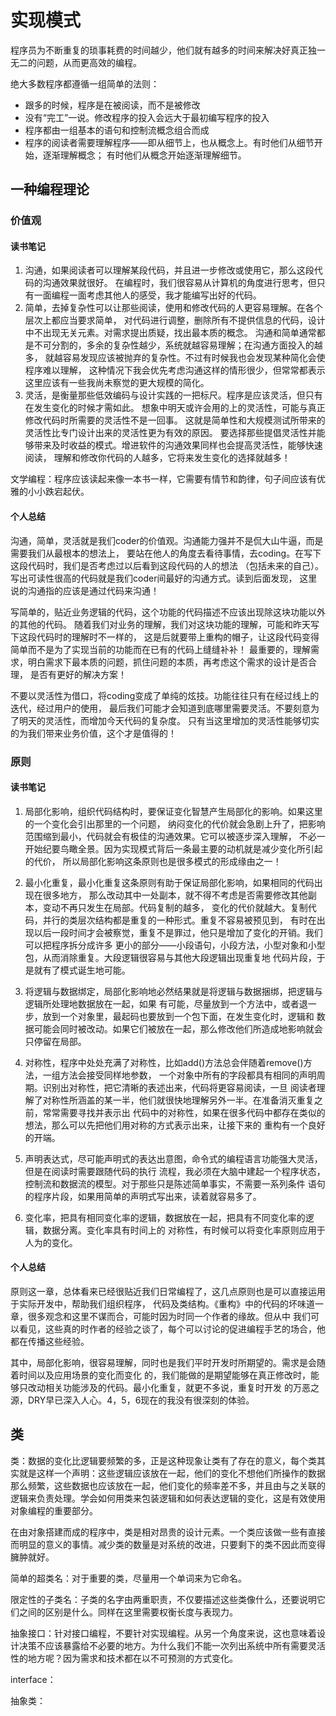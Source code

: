 # 实现模式

程序员为不断重复的琐事耗费的时间越少，他们就有越多的时间来解决好真正独一无二的问题，从而更高效的编程。

绝大多数程序都遵循一组简单的法则：

* 跟多的时候，程序是在被阅读，而不是被修改
* 没有“完工”一说。修改程序的投入会远大于最初编写程序的投入
* 程序都由一组基本的语句和控制流概念组合而成
* 程序的阅读者需要理解程序——即从细节上，也从概念上。有时他们从细节开始，逐渐理解概念；
有时他们从概念开始逐渐理解细节。

## 一种编程理论

### 价值观

#### 读书笔记

1. 沟通，如果阅读者可以理解某段代码，并且进一步修改或使用它，那么这段代码的沟通效果就很好。
在编程时，我们很容易从计算机的角度进行思考，但只有一面编程一面考虑其他人的感受，我才能编写出好的代码。
2. 简单，去掉复杂性可以让那些阅读，使用和修改代码的人更容易理解。在各个层次上都应当要求简单，
对代码进行调整，删除所有不提供信息的代码，设计中不出现无关元素。对需求提出质疑，找出最本质的概念。
沟通和简单通常都是不可分割的，多余的复杂性越少，系统就越容易理解；在沟通方面投入的越多，
就越容易发现应该被抛弃的复杂性。不过有时候我也会发现某种简化会使程序难以理解，
这种情况下我会优先考虑沟通这样的情形很少，但常常都表示这里应该有一些我尚未察觉的更大规模的简化。
3. 灵活，是衡量那些低效编码与设计实践的一把标尺。程序是应该灵活，但只有在发生变化的时候才需如此。
想象中明天或许会用的上的灵活性，可能与真正修改代码时所需要的灵活性不是一回事。
这就是简单性和大规模测试所带来的灵活性比专门设计出来的灵活性更为有效的原因。
要选择那些提倡灵活性并能够带来及时收益的模式。增进软件的沟通效果同样也会提高灵活性，能够快速阅读，
理解和修改你代码的人越多，它将来发生变化的选择就越多！

文学编程：程序应该读起来像一本书一样，它需要有情节和韵律，句子间应该有优雅的小小跌宕起伏。

#### 个人总结

沟通，简单，灵活就是我们coder的价值观。沟通能力强并不是侃大山牛逼，而是需要我们从最根本的想法上，
要站在他人的角度去看待事情，去coding。在写下这段代码时，我们是否考虑过以后看到这段代码的人的想法
（包括未来的自己）。写出可读性很高的代码就是我们coder间最好的沟通方式。读到后面发现，
这里说的沟通指的应该是通过代码来沟通！

写简单的，贴近业务逻辑的代码，这个功能的代码描述不应该出现除这块功能以外的其他的代码。
随着我们对业务的理解，我们对这块功能的理解，可能和昨天写下这段代码时的理解时不一样的，
这是后就要带上重构的帽子，让这段代码变得简单而不是为了实现当前的功能而在已有的代码上缝缝补补！
最重要的，理解需求，明白需求下最本质的问题，抓住问题的本质，再考虑这个需求的设计是否合理，
是否有更好的解决方案！

不要以灵活性为借口，将coding变成了单纯的炫技。功能往往只有在经过线上的迭代，经过用户的使用，
最后我们可能才会知道到底哪里需要灵活。不要刻意为了明天的灵活性，而增加今天代码的复杂度。
只有当这里增加的灵活性能够切实的为我们带来业务价值，这个才是值得的！

### 原则

#### 读书笔记

1. 局部化影响，组织代码结构时，要保证变化智慧产生局部化的影响。如果这里的一个变化会引出那里的一个问题，
纳闷变化的代价就会急剧上升了，把影响范围缩到最小，代码就会有极佳的沟通效果。它可以被逐步深入理解，
不必一开始纪要鸟瞰全景。因为实现模式背后一条最主要的动机就是减少变化所引起的代价，
所以局部化影响这条原则也是很多模式的形成缘由之一！

2. 最小化重复，最小化重复这条原则有助于保证局部化影响，如果相同的代码出现在很多地方，
那么改动其中一处副本，就不得不考虑是否需要修改其他副本，变动不再只发生在局部。代码复制的越多，
变化的代价就越大。复制代码，并行的类层次结构都是重复的一种形式。重复不容易被预见到，
有时在出现以后一段时间才会被察觉，重复不是罪过，他只是增加了变化的开销。我们可以把程序拆分成许多
更小的部分——小段语句，小段方法，小型对象和小型包，从而消除重复。大段逻辑很容易与其他大段逻辑出现重复地
代码片段，于是就有了模式诞生地可能。

3. 将逻辑与数据绑定，局部化影响地必然结果就是将逻辑与数据捆绑，把逻辑与逻辑所处理地数据放在一起，如果
有可能，尽量放到一个方法中，或者退一步，放到一个对象里，最起码也要放到一个包下面，在发生变化时，逻辑和
数据可能会同时被改动。如果它们被放在一起，那么修改他们所造成地影响就会只停留在局部。

4. 对称性，程序中处处充满了对称性，比如add()方法总会伴随着remove()方法，一组方法会接受同样地参数，
一个对象中所有的字段都具有相同的声明周期。识别出对称性，把它清晰的表述出来，代码将更容易阅读，一旦
阅读者理解了对称性所涵盖的某一半，他们就很快地理解另外一半。在准备消灭重复之前，常常需要寻找并表示出
代码中的对称性，如果在很多代码中都存在类似的想法，那么可以先把他们用对称的方式表示出来，让接下来的
重构有一个良好的开端。

5. 声明表达式，尽可能声明式的表达出意图，命令式的编程语言功能强大灵活，但是在阅读时需要跟随代码的执行
流程，我必须在大脑中建起一个程序状态，控制流和数据流的模型。对于那些只是陈述简单事实，不需要一系列条件
语句的程序片段，如果用简单的声明式写出来，读着就容易多了。

6. 变化率，把具有相同变化率的逻辑，数据放在一起，把具有不同变化率的逻辑，数据分离。变化率具有时间上的
对称性，有时候可以将变化率原则应用于人为的变化。

#### 个人总结

原则这一章，总体看来已经很贴近我们日常编程了，这几点原则也是可以直接运用于实际开发中，帮助我们组织程序，
代码及类结构。《重构》中的代码的坏味道一章，很多观念和这里不谋而合，可能时因为时同一个作者的缘故。但从中
我们可以看见，这些真的时作者的经验之谈了，每个可以讨论的促进编程手艺的场合，他都在传播这些经验。

其中，局部化影响，很容易理解，同时也是我们平时开发时所期望的。需求是会随着时间以及应用场景的变化而变化
的，我们能做的是期望能够在真正修改时，能够只改动相关功能涉及的代码。最小化重复，就更不多说，重复时开发
的万恶之源，DRY早已深入人心。4，5，6现在的我没有很深刻的体验。

## 类

类：数据的变化比逻辑要频繁的多，正是这种现象让类有了存在的意义，每个类其实就是这样一个声明：这些逻辑应该放在一起，他们的变化不想他们所操作的数据那么频繁，这些数据也应该放在一起，他们变化的频率差不多，并且由与之关联的逻辑来负责处理。学会如何用类来包装逻辑和如何表达逻辑的变化，这是有效使用对象编程的重要部分。

在由对象搭建而成的程序中，类是相对昂贵的设计元素。一个类应该做一些有直接而明显的意义的事情。减少类的数量是对系统的改进，只要剩下的类不因此而变得臃肿就好。

简单的超类名：对于重要的类，尽量用一个单词来为它命名。

限定性的子类名：子类的名字由两重职责，不仅要描述这些类像什么，还要说明它们之间的区别是什么。同样在这里需要权衡长度与表现力。

抽象接口：针对接口编程，不要针对实现编程。从另一个角度来说，这也意味着设计决策不应该暴露给不必要的地方。为什么我们不能一次列出系统中所有需要灵活性的地方呢？因为需求和技术都在以不可预测的方式变化。

interface：

抽象类：